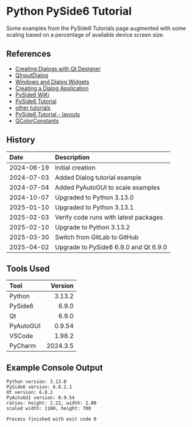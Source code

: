 # Python PySide6 Tutorial
Some examples from the PySide6 Tutorials page augmented with some scaling based on a percentage of available device screen size.
## References
* [Creating Dialogs with Qt Designer](https://www.pythonguis.com/tutorials/pyside6-creating-dialogs-qt-designer/)
* [QInputDialog](https://doc.qt.io/qtforpython-6/PySide6/QtWidgets/QInputDialog.html#PySide6.QtWidgets.QInputDialog)
* [Windows and Dialog Widgets](https://doc.qt.io/qtforpython-6/overviews/application-windows.html#window-and-dialog-widgets)
* [Creating a Dialog Application](https://doc.qt.io/qtforpython-6/tutorials/basictutorial/dialog.html)
* [PySide6 WiKi](https://wiki.qt.io/Qt_for_Python)
* [PySide6 Tutorial](https://www.pythonguis.com/pyside6-tutorial/)
* [other tutorials](https://doc.qt.io/qtforpython-6/tutorials/index.html)
* [PySide6 Tutorial - layouts](https://www.youtube.com/watch?v=Mmo0Lqj7oGk)
* [QColorConstants](https://doc.qt.io/qt-6/qcolorconstants.html)
## History

| Date       | Description                           |
|:-----------|:--------------------------------------|
| 2024-06-19 | Initial creation                      |
| 2024-07-03 | Added Dialog tutorial example         |
| 2024-07-04 | Added PyAutoGUI to scale examples     |
| 2024-10-07 | Upgraded to Python 3.13.0             |
| 2025-01-10 | Upgraded to Python 3.13.1             |
| 2025-02-03 | Verify code runs with latest packages |
| 2025-02-10 | Upgrade to Python 3.13.2              |
| 2025-03-30 | Switch from GitLab to GitHub          |
| 2025-04-02 | Upgrade to PySide6 6.9.0 and Qt 6.9.0 |


## Tools Used
 | Tool      |  Version |
 |:----------|---------:|
 | Python    |   3.13.2 |
 | PySide6   |    6.9.0 |
 | Qt        |    6.9.0 |
 | PyAutoGUI |   0.9.54 |
 | VSCode    |   1.98.2 |
 | PyCharm   | 2024.3.5 |
 
## Example Console Output
```text
Python version: 3.13.0
PySide6 version: 6.8.2.1
Qt version: 6.8.2
PyAutoGUI version: 0.9.54
ratios: height: 2.22, width: 2.00
scaled width: 1100, height: 700

Process finished with exit code 0
```

